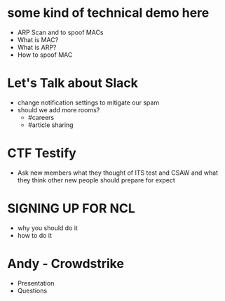 # some kind of technical demo here
- ARP Scan and to spoof MACs
- What is MAC?
- What is ARP?
- How to spoof MAC

# Let's Talk about Slack
 - change notification settings to mitigate our spam
 - should we add more rooms?
	- #careers
	- #article sharing

# CTF Testify
 - Ask new members what they thought of ITS test and CSAW and what they think other new people should prepare for expect

# SIGNING UP FOR NCL
 - why you should do it
 - how to do it

# Andy - Crowdstrike
 - Presentation
 - Questions
